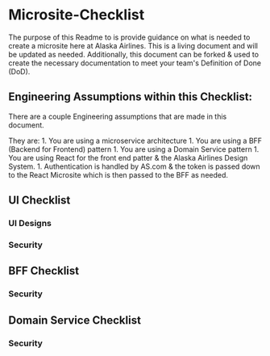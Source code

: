 # Microsite-Checklist
The purpose of this Readme to is provide guidance on what is needed to create a microsite here at Alaska Airlines.  This is a living document and will be updated as needed. Additionally, this document can be forked & used to create the necessary documentation to meet your team's Definition of Done (DoD).

## Engineering Assumptions within this Checklist:
There are a couple Engineering assumptions that are made in this document. 

They are:
    1. You are using a microservice architecture
    1. You are using a BFF (Backend for Frontend) pattern
    1. You are using a Domain Service pattern
    1. You are using React for the front end patter & the Alaska Airlines Design System.
    1. Authentication is handled by AS.com & the token is passed down to the React Microsite which is then passed to the BFF as needed.


## UI Checklist
### UI Designs
### Security
## BFF Checklist
### Security
## Domain Service Checklist
### Security